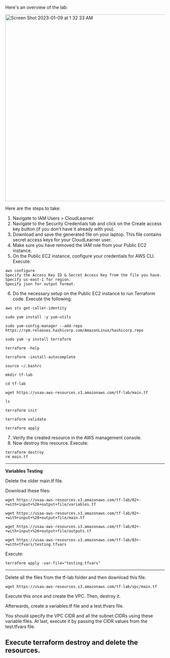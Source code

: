 
Here's an overview of the lab:

<img width="588" alt="Screen Shot 2023-01-09 at 1 32 33 AM" src="https://user-images.githubusercontent.com/25653204/211251969-7fa5c3a7-f0d4-4f94-8059-72cec766e262.png">

Here are the steps to take:

1. Navigate to IAM Users > CloudLearner. 
1. Navigate to the Security Credentials tab and click on the Create access key button (if you don’t have it already with you). 
1. Download and save the generated file on your laptop. This file contains secret access keys for your CloudLearner user. 
1. Make sure you have removed the IAM role from your Public EC2 instance. 
1. On the Public EC2 instance, configure your credentials for AWS CLI. Execute: 


```console
aws configure 
Specify the Access Key ID & Secret Access Key from the file you have. 
Specify us-east-1 for region.
Specify json for output format. 
```
6. Do the necessary setup on the Public EC2 instance to run Terraform code. Execute the following: 

```console
aws sts get-caller-identity

sudo yum install -y yum-utils

sudo yum-config-manager --add-repo https://rpm.releases.hashicorp.com/AmazonLinux/hashicorp.repo

sudo yum -y install terraform

terraform -help

terraform -install-autocomplete

source ~/.bashrc

mkdir tf-lab

cd tf-lab

wget https://usaa-aws-resources.s3.amazonaws.com/tf-lab/main.tf 

ls 

terraform init

terraform validate

terraform apply
```

7. Verify the created resource in the AWS management console. 
8. Now destroy this resource. Execute:

```console
terraform destroy
rm main.tf
```

---------------------------------------------

**Variables Testing**

Delete the older main.tf file. 

Download these files: 


```console
wget https://usaa-aws-resources.s3.amazonaws.com/tf-lab/02+-+with+input+%26+output+file/variables.tf

wget https://usaa-aws-resources.s3.amazonaws.com/tf-lab/02+-+with+input+%26+output+file/main.tf

wget https://usaa-aws-resources.s3.amazonaws.com/tf-lab/02+-+with+input+%26+output+file/outputs.tf

wget https://usaa-aws-resources.s3.amazonaws.com/tf-lab/03+-+with+tfvars/testing.tfvars 
```

Execute: 
```console
terraform apply -var-file="testing.tfvars"
```
------------------------------------------------------------------------------
Delete all the files from the tf-lab folder and then download this file. 

```console
wget https://usaa-aws-resources.s3.amazonaws.com/tf-lab/vpc/main.tf 
```

Execute this once and create the VPC. Then, destroy it. 

Afterwards, create a variables.tf file and a test.tfvars file. 

You should specify the VPC CIDR and all the subnet CIDRs using these variable files. At last, execute it by passing the CIDR values from the test.tfvars file. 

Execute terraform destroy and delete the resources.
---------------------------------------------------------------------------------



